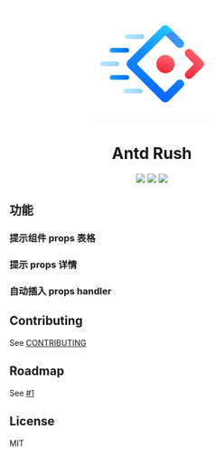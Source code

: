 <p align="center">
  <a href="https://github.com/fi3ework/vscode-antd-rush">
    <img width="200" src="./assets/logo.png">
  </a>
</p>
<h1 align="center">Antd Rush</h1>
<div align="center"><img src="https://vsmarketplacebadge.apphb.com/version-short/fi3ework.antd-rush.svg" /> <img src="https://vsmarketplacebadge.apphb.com/installs/fi3ework.antd-rush.svg" /> <img src="https://vsmarketplacebadge.apphb.com/rating/fi3ework.antd-rush.svg" /></div>


## 功能

### 提示组件 props 表格

### 提示 props 详情

### 自动插入 props handler

## Contributing

See [CONTRIBUTING](https://github.com/fi3ework/vscode-antd-rush/blob/master/CONTRIBUTING.md)


## Roadmap

See [#1](https://github.com/fi3ework/vscode-antd-rush/issues/1)

## License

MIT
